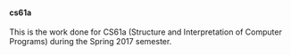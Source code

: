 #### cs61a 

This is the work done for CS61a (Structure and Interpretation of Computer Programs) during the Spring 2017 semester.